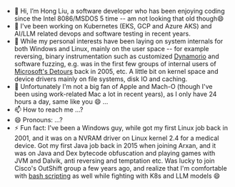 - 👋 Hi, I’m Hong Liu, a software developer who has been enjoying coding since the Intel 8086/MSDOS 5 time -- am not looking that old though😄
- 👀 I've been working on Kubernetes (EKS, GCP and Azure AKS) and AI/LLM related devops and software testing in recent years.
- 🌱 While my personal interests have been laying on system internals for both Windows and Linux, mainly on the user space -- for example reversing, binary instrumentation such as customized [Dynamorio](https://dynamorio.org/) and software fuzzing, e.g. was in the first few groups of internal users of [Microsoft's Detours](https://github.com/microsoft/Detours) back in 2005, etc. A little bit on kernel space and device drivers mainly on file systems, disk IO and caching.
- 💞️ Unfortunately I'm not a big fan of Apple and Mach-O (though I've been using work-related Mac a lot in recent years), as I only have 24 hours a day, same like you 😄 ...
- 📫 How to reach me ...?
- 😄 Pronouns: ...?
- ⚡ Fun fact: I've been a Windows guy, while got my first Linux job back in 2001, and it was on a NVRAM driver on Linux kernel 2.4 for a medical device. Got my first Java job back in 2015 when joining Arxan, and it was on Java and Dex bytecode obfuscation and playing games with JVM and Dalvik, anti reversing and temptation etc. Was lucky to join Cisco's OutShift group a few years ago, and realize that I'm comfortable with [bash scripting](https://github.com/bookworm6914/public-shared/tree/main/mac_linux) as well while fighting with K8s and LLM models 😄

<!---
bookworm6914/bookworm6914 is a ✨ special ✨ repository because its `README.md` (this file) appears on your GitHub profile.
You can click the Preview link to take a look at your changes.
--->
